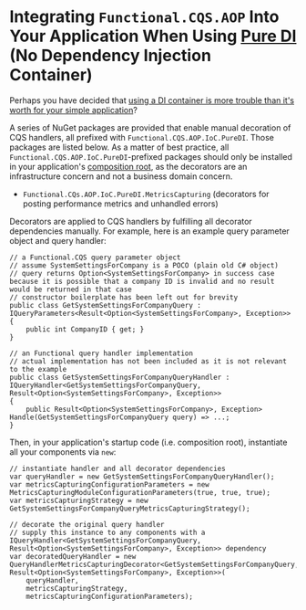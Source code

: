 # Integrating `Functional.CQS.AOP` Into Your Application When Using [Pure DI](http://blog.ploeh.dk/2014/06/10/pure-di/) (No Dependency Injection Container)

Perhaps you have decided that [using a DI container is more trouble than it's worth for your simple application](http://blog.ploeh.dk/2012/11/06/WhentouseaDIContainer/)?

A series of NuGet packages are provided that enable manual decoration of CQS handlers, all prefixed with `Functional.CQS.AOP.IoC.PureDI`.  Those packages are listed below.  As a matter of best practice, all `Functional.CQS.AOP.IoC.PureDI`-prefixed packages should only be installed in your application's [composition root](http://blog.ploeh.dk/2011/07/28/CompositionRoot/), as the decorators are an infrastructure concern and not a business domain concern.
- `Functional.CQs.AOP.IoC.PureDI.MetricsCapturing` (decorators for posting performance metrics and unhandled errors)

Decorators are applied to CQS handlers by fulfilling all decorator dependencies manually.  For example, here is an example query parameter object and query handler:

```
// a Functional.CQS query parameter object
// assume SystemSettingsForCompany is a POCO (plain old C# object)
// query returns Option<SystemSettingsForCompany> in success case because it is possible that a company ID is invalid and no result would be returned in that case
// constructor boilerplate has been left out for brevity
public class GetSystemSettingsForCompanyQuery : IQueryParameters<Result<Option<SystemSettingsForCompany>, Exception>>
{
    public int CompanyID { get; }
}
```

```
// an Functional query handler implementation
// actual implementation has not been included as it is not relevant to the example
public class GetSystemSettingsForCompanyQueryHandler : IQueryHandler<GetSystemSettingsForCompanyQuery, Result<Option<SystemSettingsForCompany>, Exception>>
{
    public Result<Option<SystemSettingsForCompany>, Exception> Handle(GetSystemSettingsForCompanyQuery query) => ...;
}
```

Then, in your application's startup code (i.e. composition root), instantiate all your components via `new`:

```
// instantiate handler and all decorator dependencies
var queryHandler = new GetSystemSettingsForCompanyQueryHandler();
var metricsCapturingConfigurationParameters = new MetricsCapturingModuleConfigurationParameters(true, true, true);
var metricsCapturingStrategy = new GetSystemSettingsForCompanyQueryMetricsCapturingStrategy();

// decorate the original query handler
// supply this instance to any components with a IQueryHandler<GetSystemSettingsForCompanyQuery, Result<Option<SystemSettingsForCompany>, Exception>> dependency
var decoratedQueryHandler = new QueryHandlerMetricsCapturingDecorator<GetSystemSettingsForCompanyQuery, Result<Option<SystemSettingsForCompany>, Exception>>(
    queryHandler,
    metricsCapturingStrategy,
    metricsCapturingConfigurationParameters);
```